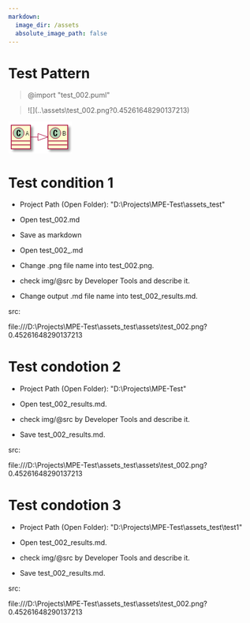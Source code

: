 ```yaml
---
markdown:
  image_dir: /assets
  absolute_image_path: false
---
```


# Test Pattern

> @import "test_002.puml"

> \!\[](..\assets\test_002.png?0.45261648290137213)

![](..\assets\test_002.png?0.45261648290137213)

# Test condition 1

* Project Path (Open Folder): "D:\\Projects\\MPE-Test\\assets_test"

* Open test_002.md

* Save as markdown

* Open test_002_.md

* Change .png file name into test_002.png.

* check img/@src by Developer Tools and describe it.

* Change output .md file name into test_002_results.md.

src:

file:///D:\\Projects\\MPE-Test\\assets_test\\assets\\test_002.png?0.45261648290137213

# Test condotion 2

* Project Path (Open Folder): "D:\\Projects\\MPE-Test"

* Open test_002_results.md.

* check img/@src by Developer Tools and describe it.

* Save test_002_results.md.

src:

file:///D:\\Projects\\MPE-Test\\assets_test\\assets\\test_002.png?0.45261648290137213

# Test condotion 3

* Project Path (Open Folder): "D:\\Projects\\MPE-Test\\assets_test\\test1"

* Open test_002_results.md.

* check img/@src by Developer Tools and describe it.

* Save test_002_results.md.

src:

file:///D:\\Projects\\MPE-Test\\assets_test\\assets\\test_002.png?0.45261648290137213
